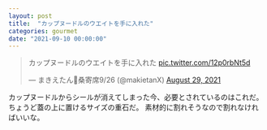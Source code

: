 ```yaml
---
layout: post
title:  "カップヌードルのウエイトを手に入れた"
categories: gourmet
date: "2021-09-10 00:00:00"
---
```


<blockquote class="twitter-tweet tw-align-center"><p lang="ja" dir="ltr">カップヌードルのウエイトを手に入れた <a href="https://t.co/12p0rbNt5d">pic.twitter.com/12p0rbNt5d</a></p>&mdash; まきえたん🥦桑寄席9/26 (@makietanX) <a href="https://twitter.com/makietanX/status/1431795069539868675?ref_src=twsrc%5Etfw">August 29, 2021</a></blockquote> <script async src="https://platform.twitter.com/widgets.js" charset="utf-8"></script>

カップヌードルからシールが消えてしまった今、必要とされているのはこれだ。
ちょうど蓋の上に置けるサイズの重石だ。
素材的に割れそうなので割れなければいいな。

